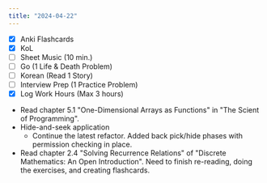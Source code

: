 ```yaml
---
title: "2024-04-22"
---
```


- [x] Anki Flashcards
- [x] KoL
- [ ] Sheet Music (10 min.)
- [ ] Go (1 Life & Death Problem)
- [ ] Korean (Read 1 Story)
- [ ] Interview Prep (1 Practice Problem)
- [x] Log Work Hours (Max 3 hours)

* Read chapter 5.1 "One-Dimensional Arrays as Functions" in "The Scient of Programming".
* Hide-and-seek application
	* Continue the latest refactor. Added back pick/hide phases with permission checking in place.
* Read chapter 2.4 "Solving Recurrence Relations" of "Discrete Mathematics: An Open Introduction". Need to finish re-reading, doing the exercises, and creating flashcards.